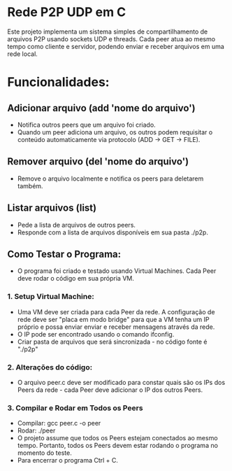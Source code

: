 # Rede P2P UDP em C

Este projeto implementa um sistema simples de compartilhamento de arquivos P2P usando sockets UDP e threads.
Cada peer atua ao mesmo tempo como cliente e servidor, podendo enviar e receber arquivos em uma rede local.

# Funcionalidades:

## Adicionar arquivo (add 'nome do arquivo')

- Notifica outros peers que um arquivo foi criado.
- Quando um peer adiciona um arquivo, os outros podem requisitar o conteúdo automaticamente via protocolo (ADD → GET → FILE).

## Remover arquivo (del 'nome do arquivo')

- Remove o arquivo localmente e notifica os peers para deletarem também.

## Listar arquivos (list)

- Pede a lista de arquivos de outros peers.
- Responde com a lista de arquivos disponíveis em sua pasta ./p2p.

## Como Testar o Programa:

- O programa foi criado e testado usando Virtual Machines. Cada Peer deve rodar o código em sua própria VM.

### 1. Setup Virtual Machine:

- Uma VM deve ser criada para cada Peer da rede. A configuração de rede deve ser "placa em modo bridge" para que a VM tenha um IP próprio e possa enviar enviar e receber mensagens através da rede.
- O IP pode ser encontrado usando o comando ifconfig.
- Criar pasta de arquivos que será sincronizada - no código fonte é "./p2p"

### 2. Alterações do código:

- O arquivo peer.c deve ser modificado para constar quais são os IPs dos Peers da rede - cada Peer deve adicionar o IP dos outros Peers. 

### 3. Compilar e Rodar em Todos os Peers

- Compilar: gcc peer.c -o peer
- Rodar: ./peer
- O projeto assume que todos os Peers estejam conectados ao mesmo tempo. Portanto, todos os Peers devem estar rodando o programa no momento do teste.
- Para encerrar o programa Ctrl + C.
